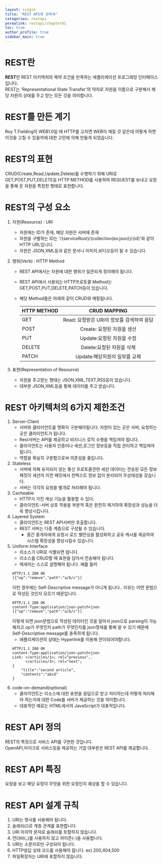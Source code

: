 ```yaml
---
layout: single
title: "REST API에 관하여"
categories: restapi
permalink: restapi/chapter01
toc: true
author_profile: true
sidebar_main: true
---
```


# REST란

**REST**란 REST 아키텍처의 제약 조건을 만족하는 애플리케이션 프로그래밍 인터페이스입니다.<br>
REST는 'Representational State Transfer'의 약자로 자원을 이름으로 구분해서 해당 자원의 상태를 주고 받는 모든 것을 의미합니다.

# REST를 만든 계기

Roy T.Fielding이 WEB1.0일 때 HTTP를 고치면 WEB이 깨질 것 같은데 어떻게 하면 이것을 고칠 수 있을까에 대한 고민에 의해 만들게 되었습니다.

# REST의 표현

CRUD(Create,Read,Update,Delete)를 수행하기 위해 URI로 GET,POST,PUT,DELETE등 HTTP METHOD를 사용하여 REQUEST를 보내고 요청을 통해 온 자원을 특정한 형태로 표현합니다.

# REST의 구성 요소

1. 자원(Resource) : URI
   - 자원에는 ID가 존재, 해당 자원은 서버에 존재
   - 자원을 구별하는 ID는 '/{serviceRoot}/{collection(ex:json)}/{id}'와 같이 HTTP URL입니다.
   - 자원은 JSON,XML등과 같은 문서나 이미지,비디오등이 될 수 있습니다.
2. 행위(Verb) : HTTP Method

   - REST API에서는 자원에 대한 행위가 일관되게 정의해야 됩니다.
   - REST API에서 사용되는 HTTP프로토콜 Method는 GET,POST,PUT,DELETE,PATCH등이 있습니다.
   - 해당 Method들은 아래와 같이 CRUD와 매핑됩니다.

     | HTTP METHOD |               CRUD MAPPING                |
     | :---------- | :---------------------------------------: |
     | GET         | Read: 요청받은 URI의 정보를 검색하여 응답 |
     | POST        |        Create: 요청된 자원을 생산         |
     | PUT         |         Update:요청된 자원을 수정         |
     | DELETE      |         Delete:요청된 자원을 삭제         |
     | PATCH       |       Update:해당자원의 일부를 교체       |

3. 표현(Representation of Resource)
   - 자원을 주고받는 형태는 JSON,XML,TEXT,RSS등이 있습니다.
   - 대부분 JSON,XML등을 통해 데이터를 주고 받습니다.

# REST 아키텍처의 6가지 제한조건

1. Server-Client
   - 서버와 클라이언트를 명확히 구분해야됩니다. 자원이 있는 곳은 서버, 요청하는 곳은 클라이언트가 됩니다.
   - Rest서버는 API를 제공하고 비지니스 로직 수행을 책임져야 됩니다.
   - 클라이언트는 사용자 인증이나 세션,로그인 정보등을 직접 관리하고 책임져야 됩니다.
   - 역할을 확실히 구분함으로써 의존성을 줄입니다.
2. Stateless
   - 서버에 의해 유지되지 않는 통신 프로토콜관련 세션 데이터는 전송된 모든 정보 패킷이 세션의 이전 패킷에서 컨텍스트 정보 없이 분리되어 무상태성을 갖습니다.
   - 서버는 각각의 요청을 별개로 처리해야 됩니다.
3. Cacheable
   - HTTP가 가진 캐싱 기능을 활용할 수 있다.
   - 클라이언트-서버 상호 작용을 부분적 혹은 완전히 제거하여 확장성과 성능을 더욱 향상시킵니다.
4. Layered System
   - 클라이언트는 REST API서버만 호출합니다.
   - REST 서버는 다중 계층으로 구성될 수 있습니다.
     - 중간 중개자에게 요청시 로드 밸런싱을 활성화하고 공유 캐시를 제공하여 시스템 확장성을 향상시킬수 있습니다.
5. Uniform Interface
   - 리소스가 URI로 식별되면 됩니다.
   - 리소스를 CRUD할 때 표현을 담아서 전송해야 됩니다.
   - 메세지는 스스로 설명해야 됩니다. 예를 들어
   ```
   HTTP/1.1 200 OK
   [{"op":"remove","path":"a/b/c"}]
   ```
   이런 경우에는 Self-Descriptive message가 아니게 됩니다..
   이유는 어떤 문법으로 작성된 것인지 모르기 때문입니다.
   ```
   HTTP/1.1 200 OK
   content-Type:application/json-patch+json
   [{"op":"remove","path":"a/b/c"}]
   ```
   이렇게 되면 json문법으로 작성된 데이터인 것을 알아서 json으로 parsing이 가능해지고 op가 무엇인지 path가 무엇인지를 json명세를 통해 알 수 있기 때문에 Self-Descriptive message를 충족하게 됩니다.
   - 애플리케이션의 상태는 Hyperlink를 이용해 전이되어야합니다.
   ```
   HTTP/1.1 200 OK
   content-Type:application/json-patch+json
   Link: </articles/1>; rel="previous",.
         </articles/3>; rel="next";
   {
       "title":"second article",
       "contents":"abcd"
   }
   ```
6. code-on-demand(optional)
   - 클라이언트는 리소스에 대한 표현을 응답으로 받고 처리하는데 어떻게 처리해야 하는지에 대한 Code를 서버가 제공하는 것을 의미합니다.
   - 대표적인 예로는 HTML에서의 JavaScript가 대표적입니다.

# REST API 정의

REST의 특징으로 서비스 API를 구현한 것입니다.<br>
OpenAPI,마이크로 서비스등을 제공하는 기업 대부분은 REST API를 제공합니다.

# REST API 특징

요청을 보고 해당 요청이 무엇을 위한 요청인지 예상을 할 수 있습니다.

# REST API 설계 규칙

1. URI는 명사를 사용해야 됩니다.
2. 슬래쉬(/)로 계층 관계를 표현합니다.
3. URI 마지막 문자로 슬래쉬를 포함하지 않습니다.
4. 언더바(\_)를 사용하지 않고 하이픈(-)을 사용합니다.
5. URI는 소문자로만 구성되야 됩니다.
6. HTTP응답 상태 코드를 사용해야 됩니다. ex) 200,404,500
7. 파일확장자는 URI에 포함하지 않습니다.

